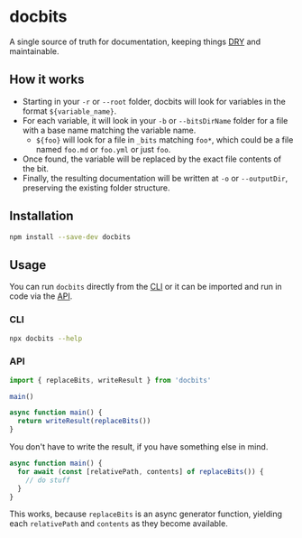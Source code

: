 # docbits

A single source of truth for documentation, keeping things [DRY](https://en.wikipedia.org/wiki/Don%27t_repeat_yourself) and maintainable.

## How it works

- Starting in your `-r` or `--root` folder, docbits will look for variables in the format `${variable_name}`.
- For each variable, it will look in your `-b` or `--bitsDirName` folder for a file with a base name matching the variable name.
  - `${foo}` will look for a file in `_bits` matching `foo*`, which could be a file named `foo.md` or `foo.yml` or just `foo`.
- Once found, the variable will be replaced by the exact file contents of the bit.
- Finally, the resulting documentation will be written at `-o` or `--outputDir`, preserving the existing folder structure.

## Installation

```bash
npm install --save-dev docbits
```

## Usage

You can run `docbits` directly from the [CLI](#cli) or it can be imported and run in code via the [API](#api).

### CLI

```zsh
npx docbits --help
```

### API

```ts
import { replaceBits, writeResult } from 'docbits'

main()

async function main() {
  return writeResult(replaceBits())
}
```

You don't have to write the result, if you have something else in mind.

```ts
async function main() {
  for await (const [relativePath, contents] of replaceBits()) {
    // do stuff
  }
}
```

This works, because `replaceBits` is an async generator function, yielding each `relativePath` and `contents` as they become available.
